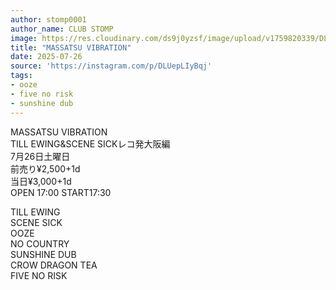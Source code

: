 ```yaml
---
author: stomp0001
author_name: CLUB STOMP
image: https://res.cloudinary.com/ds9j0yzsf/image/upload/v1759820339/DLUepLIyBqj.jpg
title: "MASSATSU VIBRATION"
date: 2025-07-26
source: 'https://instagram.com/p/DLUepLIyBqj'
tags:
- ooze
- five no risk
- sunshine dub
---
```

MASSATSU VIBRATION<br>
TILL EWING&SCENE SICKレコ発大阪編<br>
7月26日土曜日<br>
前売り¥2,500+1d<br>
当日¥3,000+1d<br>
OPEN 17:00 START17:30

TILL EWING<br>
SCENE SICK<br>
OOZE<br>
NO COUNTRY<br>
SUNSHINE DUB<br>
CROW DRAGON TEA<br>
FIVE NO RISK